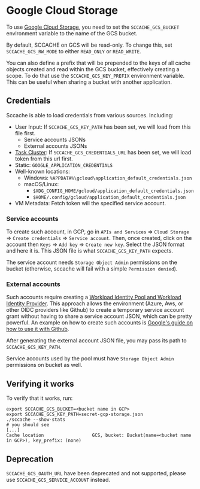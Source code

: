 # Google Cloud Storage

To use [Google Cloud Storage](https://cloud.google.com/storage/), you need to set
the `SCCACHE_GCS_BUCKET` environment variable to the name of the GCS bucket.

By default, SCCACHE on GCS will be read-only. To change this, set `SCCACHE_GCS_RW_MODE`
to either `READ_ONLY` or `READ_WRITE`.

You can also define a prefix that will be prepended to the keys of all cache objects
created and read within the GCS bucket, effectively creating a scope. To do that
use the `SCCACHE_GCS_KEY_PREFIX` environment variable. This can be useful when
sharing a bucket with another application.

## Credentials

Sccache is able to load credentials from various sources. Including:

- User Input: If `SCCACHE_GCS_KEY_PATH` has been set, we will load from this file
  first.
  - Service accounts JSONs
  - External accounts JSONs
- [Task Cluster](https://taskcluster.net/): If `SCCACHE_GCS_CREDENTIALS_URL` has
  been set, we will load token from this url first.
- Static: `GOOGLE_APPLICATION_CREDENTIALS`
- Well-known locations:
  - Windows: `%APPDATA%\gcloud\application_default_credentials.json`
  - macOS/Linux:
    - `$XDG_CONFIG_HOME/gcloud/application_default_credentials.json`
    - `$HOME/.config/gcloud/application_default_credentials.json`
- VM Metadata: Fetch token will the specified service account.

### Service accounts

To create such account, in GCP, go in `APIs and Services` => `Cloud Storage` =>
`Create credentials` => `Service account`. Then, once created, click on the account
then `Keys` => `Add key` => `Create new key`. Select the JSON format and here it
is. This JSON file is what `SCCACHE_GCS_KEY_PATH` expects.

The service account needs `Storage Object Admin` permissions on the bucket
(otherwise, sccache will fail with a simple `Permission denied`).

### External accounts

Such accounts require creating a [Workload Identity Pool and Workload Identity Provider].
This approach allows the environment (Azure, Aws, or other OIDC providers like Github)
to create a temporary service account grant without having to share a service account
JSON, which can be pretty powerful. An example on how to create such accounts is
[Google's guide on how to use it with Github].

After generating the external account JSON file, you may pass its path to `SCCACHE_GCS_KEY_PATH`.

Service accounts used by the pool must have `Storage Object Admin` permissions on
bucket as well.

## Verifying it works

To verify that it works, run:

```
export SCCACHE_GCS_BUCKET=<bucket name in GCP>
export SCCACHE_GCS_KEY_PATH=secret-gcp-storage.json
./sccache --show-stats
# you should see
[...]
Cache location                  GCS, bucket: Bucket(name=<bucket name in GCP>), key_prefix: (none)
```

## Deprecation

`SCCACHE_GCS_OAUTH_URL` have been deprecated and not supported, please use `SCCACHE_GCS_SERVICE_ACCOUNT` instead.

[Workload Identity Pool and Workload Identity Provider]: https://cloud.google.com/iam/docs/manage-workload-identity-pools-providers
[Google's guide on how to use it with Github]: https://cloud.google.com/blog/products/identity-security/enabling-keyless-authentication-from-github-actions
